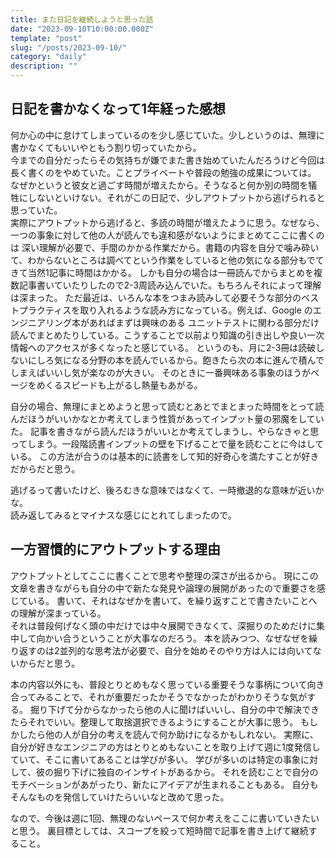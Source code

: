 ```yaml
---
title: また日記を継続しようと思った話
date: "2023-09-10T10:00:00.000Z"
template: "post"
slug: "/posts/2023-09-10/"
category: "daily"
description: ""
---
```


## 日記を書かなくなって1年経った感想

何か心の中に怠けてしまっているのを少し感じていた。少しというのは、無理に書かなくてもいいやともう割り切っていたから。  
今までの自分だったらその気持ちが嫌でまた書き始めていたんだろうけど今回は長く書くのをやめていた。ことプライベートや普段の勉強の成果については。  
なぜかというと彼女と過ごす時間が増えたから。そうなると何か別の時間を犠牲にしないといけない。それがこの日記で、少しアウトプットから逃げられると思っていた。  
実際にアウトプットから逃げると、多読の時間が増えたように思う。なぜなら、一つの事象に対して他の人が読んでも違和感がないようにまとめてここに書くのは
深い理解が必要で、手間のかかる作業だから。書籍の内容を自分で噛み砕いて、わからないところは調べてという作業をしていると他の気になる部分もでてきて当然1記事に時間はかかる。
しかも自分の場合は一冊読んでからまとめを複数記事書いていたりしたので2-3周読み込んでいた。もちろんそれによって理解は深まった。
ただ最近は、いろんな本をつまみ読みして必要そうな部分のベストプラクティスを取り入れるような読み方になっている。例えば、Google のエンジニアリング本があればまずは興味のある
ユニットテストに関わる部分だけ読んでまとめたりしている。こうすることで以前より知識の引き出しや良い一次情報へのアクセスが多くなったと感じている。
というのも、月に2-3冊は読破しないにしろ気になる分野の本を読んでいるから。飽きたら次の本に進んで積んでしまえばいいし気が楽なのが大きい。
そのときに一番興味ある事象のほうがページをめくるスピードも上がるし熱量もあがる。

自分の場合、無理にまとめようと思って読むとあとでまとまった時間をとって読んだほうがいいかなとか考えてしまう性質があってインプット量の邪魔をしていた。
記事を書きながら読んだほうがいいとか考えてしまうし、やらなきゃと思ってしまう。一段階読書インプットの壁を下げることで量を読むことに今はしている。
この方法が合うのは基本的に読書をして知的好奇心を満たすことが好きだからだと思う。

逃げるって書いたけど、後ろむきな意味ではなくて、一時撤退的な意味が近いかな。  
読み返してみるとマイナスな感じにとれてしまったので。

## 一方習慣的にアウトプットする理由

アウトプットとしてここに書くことで思考や整理の深さが出るから。
現にこの文章を書きながらも自分の中で新たな発見や論理の展開があったので重要さを感じている。
書いて、それはなぜかを書いて、を繰り返すことで書きたいことへの理解が深まっている。  
それは普段何げなく頭の中だけでは中々展開できなくて、深掘りのためだけに集中して向かい合うということが大事なのだろう。
本を読みつつ、なぜなぜを繰り返すのは2並列的な思考法が必要で、自分を始めそのやり方は人には向いてないからだと思う。

本の内容以外にも、普段とりとめもなく思っている重要そうな事柄について向き合ってみることで、それが重要だったかそうでなかったがわかりそうな気がする。
掘り下げて分からなかったら他の人に聞けばいいし、自分の中で解決できたらそれでいい。整理して取捨選択できるようにすることが大事に思う。
もしかしたら他の人が自分の考えを読んで何か助けになるかもしれない。
実際に、自分が好きなエンジニアの方はとりとめもないことを取り上げて週に1度発信していて、そこに書いてあることは学びが多い。
学びが多いのは特定の事象に対して、彼の掘り下げに独自のインサイトがあるから。
それを読むことで自分のモチベーションがあがったり、新たにアイデアが生まれることもある。
自分もそんなものを発信していけたらいいなと改めて思った。

なので、今後は週に1回、無理のないペースで何か考えをここに書いていきたいと思う。
裏目標としては、スコープを絞って短時間で記事を書き上げて継続すること。
